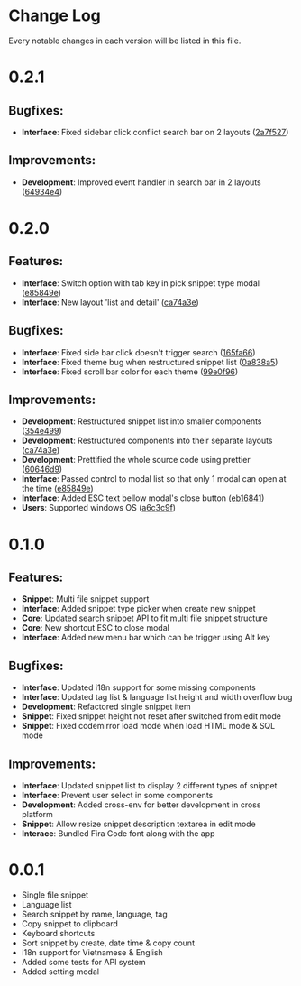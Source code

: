 # Change Log

Every notable changes in each version will be listed in this file.

# 0.2.1

## Bugfixes:

- **Interface**: Fixed sidebar click conflict search bar on 2 layouts ([2a7f527](https://github.com/ZeroX-DG/SnippetStore/commit/2a7f527))

## Improvements:

- **Development**: Improved event handler in search bar in 2 layouts ([64934e4](https://github.com/ZeroX-DG/SnippetStore/commit/64934e4))

# 0.2.0

## Features:

- **Interface**: Switch option with tab key in pick snippet type modal ([e85849e](https://github.com/ZeroX-DG/SnippetStore/commit/e85849e))
- **Interface**: New layout 'list and detail' ([ca74a3e](https://github.com/ZeroX-DG/SnippetStore/commit/ca74a3e))

## Bugfixes:

- **Interface**: Fixed side bar click doesn't trigger search ([165fa66](https://github.com/ZeroX-DG/SnippetStore/commit/165fa66))
- **Interface**: Fixed theme bug when restructured snippet list ([0a838a5](https://github.com/ZeroX-DG/SnippetStore/commit/0a838a5))
- **Interface**: Fixed scroll bar color for each theme ([99e0f96](https://github.com/ZeroX-DG/SnippetStore/commit/99e0f96))

## Improvements:

- **Development**: Restructured snippet list into smaller components ([354e499](https://github.com/ZeroX-DG/SnippetStore/commit/354e499))
- **Development**: Restructured components into their separate layouts ([ca74a3e](https://github.com/ZeroX-DG/SnippetStore/commit/ca74a3e))
- **Development**: Prettified the whole source code using prettier ([60646d9](https://github.com/ZeroX-DG/SnippetStore/commit/60646d9))
- **Interface**: Passed control to modal list so that only 1 modal can open at the time ([e85849e](https://github.com/ZeroX-DG/SnippetStore/commit/e85849e))
- **Interface**: Added ESC text bellow modal's close button ([eb16841](https://github.com/ZeroX-DG/SnippetStore/commit/eb16841))
- **Users**: Supported windows OS ([a6c3c9f](https://github.com/ZeroX-DG/SnippetStore/commit/a6c3c9f))

# 0.1.0

## Features:

- **Snippet**: Multi file snippet support
- **Interface**: Added snippet type picker when create new snippet
- **Core**: Updated search snippet API to fit multi file snippet structure
- **Core**: New shortcut ESC to close modal
- **Interface**: Added new menu bar which can be trigger using Alt key

## Bugfixes:

- **Interface**: Updated i18n support for some missing components
- **Interface**: Updated tag list & language list height and width overflow bug
- **Development**: Refactored single snippet item
- **Snippet**: Fixed snippet height not reset after switched from edit mode
- **Snippet**: Fixed codemirror load mode when load HTML mode & SQL mode

## Improvements:

- **Interface**: Updated snippet list to display 2 different types of snippet
- **Interface**: Prevent user select in some components
- **Development**: Added cross-env for better development in cross platform
- **Snippet**: Allow resize snippet description textarea in edit mode
- **Interace**: Bundled Fira Code font along with the app

# 0.0.1

- Single file snippet
- Language list
- Search snippet by name, language, tag
- Copy snippet to clipboard
- Keyboard shortcuts
- Sort snippet by create, date time & copy count
- i18n support for Vietnamese & English
- Added some tests for API system
- Added setting modal
